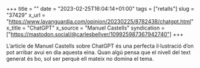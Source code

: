 +++
title = ""
date = "2023-02-25T16:04:14+01:00"
tags = ["retalls"]
slug = "37429"
x_url = "https://www.lavanguardia.com/opinion/20230225/8782438/chatgpt.html"
x_title = "ChatGPT"
x_source = "Manuel Castells"
syndication = ["https://mastodon.social/@carlesbellver/109925987367942740"]
+++

L’article de Manuel Castells sobre ChatGPT és una perfecta il·lustració d’on pot arribar avui en dia aquesta eina. Quan algú pensa que el nivell del text generat és bo, sol ser perquè ell mateix no domina el tema.
